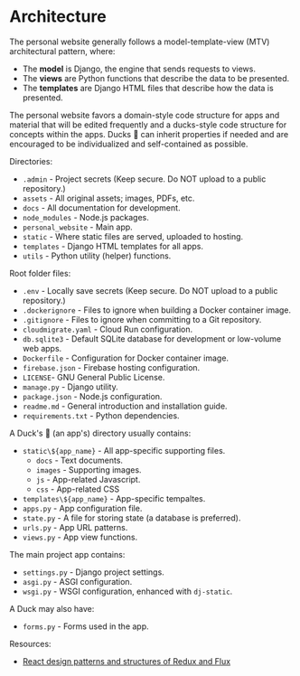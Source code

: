 # Architecture

The personal website generally follows a model-template-view (MTV) architectural pattern, where:

* The **model** is Django, the engine that sends requests to views.
* The **views** are Python functions that describe the data to be presented.
* The **templates** are Django HTML files that describe how the data is presented.

<!-- [Ducks file structure](https://github.com/erikras/ducks-modular-redux) is useful for modules and components. -->
The personal website favors a domain-style code structure for apps and material that will be edited frequently and a ducks-style code structure for concepts within the apps. Ducks 🦆 can inherit properties if needed and are encouraged to be individualized and self-contained as possible.

Directories:

* `.admin` - Project secrets (Keep secure. Do NOT upload to a public repository.)
* `assets` - All original assets; images, PDFs, etc.
* `docs` - All documentation for development.
* `node_modules` - Node.js packages.
* `personal_website` - Main app.
* `static` - Where static files are served, uploaded to hosting.
* `templates` - Django HTML templates for all apps.
* `utils` - Python utility (helper) functions.

Root folder files:

* `.env` - Locally save secrets (Keep secure. Do NOT upload to a public repository.)
* `.dockerignore` - Files to ignore when building a Docker container image.
* `.gitignore` - Files to ignore when committing to a Git repository.
* `cloudmigrate.yaml` - Cloud Run configuration.
* `db.sqlite3` - Default SQLite database for development or  low-volume web apps.
* `Dockerfile` - Configuration for Docker container image.
* `firebase.json` - Firebase hosting configuration.
* `LICENSE`- GNU General Public License.
* `manage.py` - Django utility.
* `package.json` - Node.js configuration.
* `readme.md` - General introduction and installation guide.
* `requirements.txt` - Python dependencies.
<!-- * `webpack.config.js` - Webpack configuration. -->

A Duck's 🦆 (an app's) directory usually contains:

* `static\${app_name}` - All app-specific supporting files.
  - `docs` - Text documents.
  - `images` - Supporting images.
  - `js` - App-related Javascript.
  - `css` - App-related CSS
* `templates\${app_name}` - App-specific tempaltes.
* `apps.py` - App configuration file.
* `state.py` - A file for storing state (a database is preferred).
* `urls.py` - App URL patterns.
* `views.py` - App view functions.

The main project app contains:

* `settings.py` - Django project settings.
* `asgi.py` - ASGI configuration.
* `wsgi.py` - WSGI configuration, enhanced with `dj-static`.

A Duck may also have:

* `forms.py` - Forms used in the app.

Resources:

* [React design patterns and structures of Redux and Flux](https://www.etatvasoft.com/insights/react-design-patterns-and-structures-of-redux-and-flux/)
